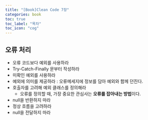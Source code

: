 ```yaml
---
title: "[Book]Clean Code 7장"
categories: book
toc: true
toc_label: "목차"
toc_icon: "cog"
---
```


## 오류 처리

- 오류 코드보다 예외를 사용하라
- Try-Catch-Finally 문부터 작성하라
- 미확인 예외를 사용하라
- 예외에 의미를 제공하라 : 오류메세지에 정보를 담아 예외와 함께 던진다.
- 호출자를 고려해 예외 클래스를 정의해라
    - 오류를 정의할 때, 가장 중요한 관심사는 **오류를 잡아내는 방법**이다.
- null을 반환하지 마라
- 정상 흐름을 고려하라
- null을 전달하지 마라